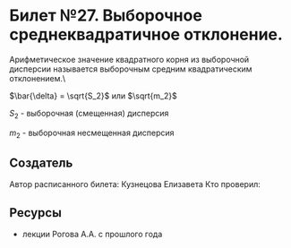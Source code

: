 # Билет №27. Выборочное среднеквадратичное отклонение.
Арифметическое значение квадратного корня из выборочной дисперсии называется выборочным средним квадратическим отклонением.\

$\bar{\delta} = \sqrt{S_2}$  или  $\sqrt{m_2}$

$S_2$ - выборочная (смещенная) дисперсия

$m_2$ - выборочная несмещенная дисперсия

## Создатель

Автор расписанного билета: Кузнецова Елизавета
Кто проверил:


## Ресурсы
- лекции Рогова А.А. с прошлого года
